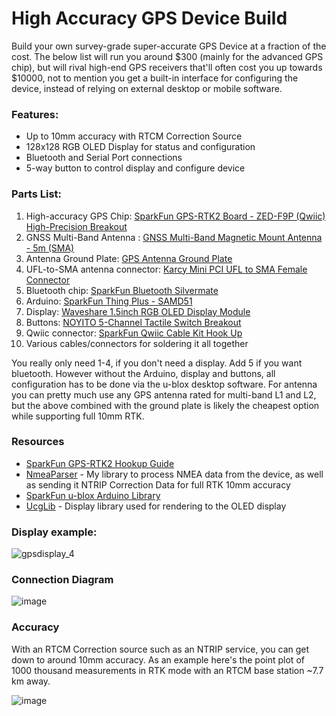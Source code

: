 # High Accuracy GPS Device Build

Build your own survey-grade super-accurate GPS Device at a fraction of the cost.
The below list will run you around $300 (mainly for the advanced GPS chip), but will rival high-end GPS receivers that'll often cost you up towards $10000, not to mention you get a built-in interface for configuring the device, instead of relying on external desktop or mobile software.

### Features:
 - Up to 10mm accuracy with RTCM Correction Source
 - 128x128 RGB OLED Display for status and configuration
 - Bluetooth and Serial Port connections
 - 5-way button to control display and configure device
 
 ### Parts List:
 1. High-accuracy GPS Chip: [SparkFun GPS-RTK2 Board - ZED-F9P (Qwiic) High-Precision Breakout](https://amzn.to/2HEfFoN)
 2. GNSS Multi-Band Antenna : [GNSS Multi-Band Magnetic Mount Antenna - 5m (SMA)](https://www.sparkfun.com/products/15192)
 3. Antenna Ground Plate: [GPS Antenna Ground Plate](https://www.sparkfun.com/products/15004)
 4. UFL-to-SMA antenna connector: [Karcy Mini PCI UFL to SMA Female Connector](https://amzn.to/34DS7c4)
 5. Bluetooth chip: [SparkFun Bluetooth Silvermate](https://amzn.to/35LofKn)
 6. Arduino: [SparkFun Thing Plus - SAMD51](https://amzn.to/3kK7pSq)
 7. Display: [Waveshare 1.5inch RGB OLED Display Module](https://amzn.to/3oGIIsc)
 8. Buttons: [NOYITO 5-Channel Tactile Switch Breakout](https://amzn.to/31V8IGq)
 9. Qwiic connector: [SparkFun Qwiic Cable Kit Hook Up](https://amzn.to/2TBvj6r)
 10. Various cables/connectors for soldering it all together
 
You really only need 1-4, if you don't need a display. Add 5 if you want bluetooth. However without the Arduino, display and buttons, all configuration has to be done via the u-blox desktop software.
For antenna you can pretty much use any GPS antenna rated for multi-band L1 and L2, but the above combined with the ground plate is likely the cheapest option while supporting full 10mm RTK.

### Resources

- [SparkFun GPS-RTK2 Hookup Guide](https://learn.sparkfun.com/tutorials/gps-rtk2-hookup-guide)
- [NmeaParser](https://github.com/dotMorten/NmeaParser) - My library to process NMEA data from the device, as well as sending it NTRIP Correction Data for full RTK 10mm accuracy
- [SparkFun u-blox Arduino Library](https://github.com/sparkfun/SparkFun_Ublox_Arduino_Library)
- [UcgLib](https://github.com/olikraus/ucglib) - Display library used for rendering to the OLED display

### Display example:
![gpsdisplay_4](https://user-images.githubusercontent.com/1378165/97663689-7a299100-1a37-11eb-9d00-08eab29f479d.gif)
 
### Connection Diagram

![image](https://user-images.githubusercontent.com/1378165/97655357-23fe2300-1a22-11eb-9e4f-2a2a4c6cb93b.png)

### Accuracy

With an RTCM Correction source such as an NTRIP service, you can get down to around 10mm accuracy. As an example here's the point plot of 1000 thousand measurements in RTK mode with an RTCM base station ~7.7 km away.

![image](https://user-images.githubusercontent.com/1378165/97666691-68e28380-1a3b-11eb-9e9c-0af0f7178090.png)

